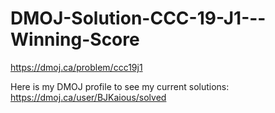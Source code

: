 # DMOJ-Solution-CCC-19-J1---Winning-Score
https://dmoj.ca/problem/ccc19j1


Here is my DMOJ profile to see my current solutions:
https://dmoj.ca/user/BJKaious/solved
